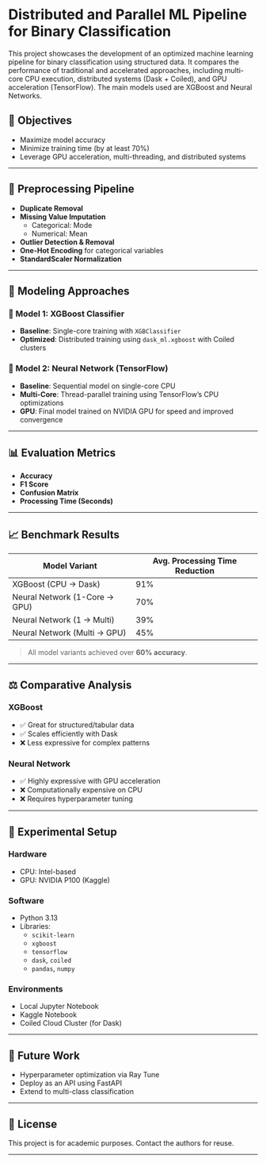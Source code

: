 # Distributed and Parallel ML Pipeline for Binary Classification
This project showcases the development of an optimized machine learning pipeline for binary classification using structured data. It compares the performance of traditional and accelerated approaches, including multi-core CPU execution, distributed systems (Dask + Coiled), and GPU acceleration (TensorFlow). The main models used are XGBoost and Neural Networks.

## 🎯 Objectives

- Maximize model accuracy  
- Minimize training time (by at least 70%)  
- Leverage GPU acceleration, multi-threading, and distributed systems  

---

## 🔄 Preprocessing Pipeline

- **Duplicate Removal**  
- **Missing Value Imputation**  
  - Categorical: Mode  
  - Numerical: Mean  
- **Outlier Detection & Removal**  
- **One-Hot Encoding** for categorical variables  
- **StandardScaler Normalization**

---

## 🧠 Modeling Approaches

### 🔸 Model 1: XGBoost Classifier
- **Baseline**: Single-core training with `XGBClassifier`
- **Optimized**: Distributed training using `dask_ml.xgboost` with Coiled clusters

### 🔹 Model 2: Neural Network (TensorFlow)
- **Baseline**: Sequential model on single-core CPU
- **Multi-Core**: Thread-parallel training using TensorFlow’s CPU optimizations
- **GPU**: Final model trained on NVIDIA GPU for speed and improved convergence

---

## 📊 Evaluation Metrics

- **Accuracy**
- **F1 Score**
- **Confusion Matrix**
- **Processing Time (Seconds)**

---

## 📈 Benchmark Results

| Model Variant                  | Avg. Processing Time Reduction |
|-------------------------------|-------------------------------|
| XGBoost (CPU → Dask)          | 91%                          |
| Neural Network (1-Core → GPU) | 70%                          |
| Neural Network (1 → Multi)    | 39%                          |
| Neural Network (Multi → GPU)  | 45%                          |

> All model variants achieved over **60% accuracy**.

---

## ⚖️ Comparative Analysis

### XGBoost
- ✅ Great for structured/tabular data  
- ✅ Scales efficiently with Dask  
- ❌ Less expressive for complex patterns

### Neural Network
- ✅ Highly expressive with GPU acceleration  
- ❌ Computationally expensive on CPU  
- ❌ Requires hyperparameter tuning

---

## 🧪 Experimental Setup

### Hardware
- CPU: Intel-based
- GPU: NVIDIA P100 (Kaggle)

### Software
- Python 3.13  
- Libraries:
  - `scikit-learn`
  - `xgboost`
  - `tensorflow`
  - `dask`, `coiled`
  - `pandas`, `numpy`

### Environments
- Local Jupyter Notebook  
- Kaggle Notebook  
- Coiled Cloud Cluster (for Dask)

---

## 🚀 Future Work

- Hyperparameter optimization via Ray Tune  
- Deploy as an API using FastAPI  
- Extend to multi-class classification

---

## 📜 License

This project is for academic purposes. Contact the authors for reuse.

---

